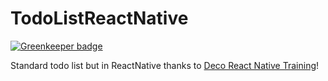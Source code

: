 # TodoListReactNative

[![Greenkeeper badge](https://badges.greenkeeper.io/benmvp/TodoListReactNative.svg)](https://greenkeeper.io/)

Standard todo list but in ReactNative thanks to [Deco React Native Training](https://www.decosoftware.com/training)!
